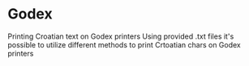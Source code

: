 # Godex
Printing Croatian text on Godex printers
Using provided .txt files it's possible to utilize different methods to print Crtoatian chars on Godex printers

